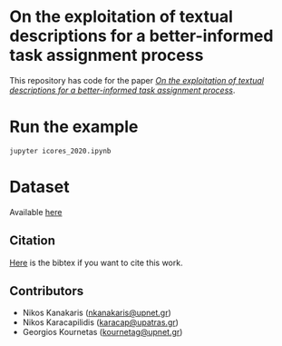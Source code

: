 # On the exploitation of textual descriptions for a better-informed task assignment process
This repository has code for the paper [*On the exploitation of textual descriptions for a better-informed task assignment process*](https://www.google.com). 

# Run the example
`jupyter icores_2020.ipynb`

# Dataset
Available [here](https://drive.google.com/open?id=1oYJHbjQKxuNaaBLZ4vyNAVpptt8Is8Ml)

## Citation
[Here]() is the bibtex if you want to cite this work.

## Contributors
* Nikos Kanakaris (nkanakaris@upnet.gr)
* Nikos Karacapilidis (karacap@upatras.gr)
* Georgios Kournetas (kournetag@upnet.gr)
